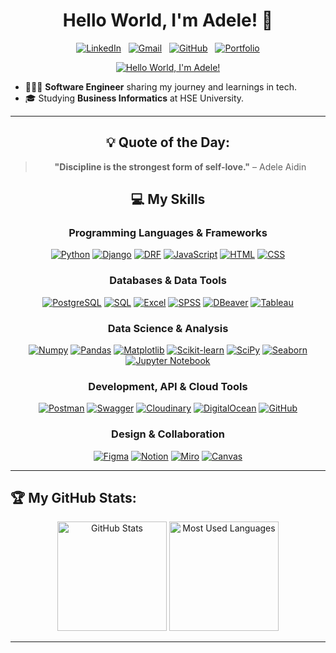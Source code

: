 <div align="center">

#  Hello World, I'm Adele! 🌟

[![LinkedIn](https://skillicons.dev/icons?i=linkedin)](https://www.linkedin.com/in/adeleaidin/) &nbsp;
[![Gmail](https://skillicons.dev/icons?i=gmail)](mailto:aidin.kyzy.adelya@gmail.com?subject=Hello%20Adele,%20From%20Github) &nbsp;
[![GitHub](https://img.shields.io/github/followers/adeleaidin?label=Follow%20Me&style=social)](https://github.com/adeleaidin) &nbsp;
[![Portfolio](https://img.shields.io/badge/Portfolio-Click%20Here-blue?style=flat-square)](https://adeleportfolio.com)

[![Hello World, I'm Adele!](assets/header.gif)](https://github.com/adeleaidin)

</div>

- 👩🏻‍💻 **Software Engineer** sharing my journey and learnings in tech.
- 🎓 Studying **Business Informatics** at HSE University.
<!-- 🌍 Passionate about **Blockchain**, **Web3**, and **Open Source** technologies. -->
---

<div align="center">

## 💡 Quote of the Day:

> **"Discipline is the strongest form of self-love."**   – Adele Aidin
>



## 💻 My Skills

### Programming Languages & Frameworks
[![Python](https://img.shields.io/badge/Python-3776AB?style=for-the-badge&logo=python&logoColor=white)](https://www.python.org/)
[![Django](https://img.shields.io/badge/Django-092D1F?style=for-the-badge&logo=django&logoColor=white)](https://www.djangoproject.com/)
[![DRF](https://img.shields.io/badge/DRF-1C1C1C?style=for-the-badge&logo=django&logoColor=white)](https://www.django-rest-framework.org/)
[![JavaScript](https://img.shields.io/badge/JavaScript-F7DF1E?style=for-the-badge&logo=javascript&logoColor=black)](https://developer.mozilla.org/en-US/docs/Web/JavaScript)
[![HTML](https://img.shields.io/badge/HTML-E34F26?style=for-the-badge&logo=html5&logoColor=white)](https://developer.mozilla.org/en-US/docs/Web/HTML)
[![CSS](https://img.shields.io/badge/CSS-1572B6?style=for-the-badge&logo=css3&logoColor=white)](https://developer.mozilla.org/en-US/docs/Web/CSS)

### Databases & Data Tools
[![PostgreSQL](https://img.shields.io/badge/PostgreSQL-4169E1?style=for-the-badge&logo=postgresql&logoColor=white)](https://www.postgresql.org/)
[![SQL](https://img.shields.io/badge/SQL-00000F?style=for-the-badge&logo=mysql&logoColor=white)](https://www.mysql.com/)
[![Excel](https://img.shields.io/badge/Excel-217346?style=for-the-badge&logo=microsoft-excel&logoColor=white)](https://www.microsoft.com/en-us/microsoft-365/excel)
[![SPSS](https://img.shields.io/badge/SPSS-FF6F00?style=for-the-badge&logo=ibm&logoColor=white)](https://www.ibm.com/products/spss)
[![DBeaver](https://img.shields.io/badge/DBeaver-3776AB?style=for-the-badge&logo=dbeaver&logoColor=white)](https://dbeaver.io/)
[![Tableau](https://img.shields.io/badge/Tableau-E97627?style=for-the-badge&logo=tableau&logoColor=white)](https://www.tableau.com/)

### Data Science & Analysis
[![Numpy](https://img.shields.io/badge/Numpy-013243?style=for-the-badge&logo=numpy&logoColor=white)](https://numpy.org/)
[![Pandas](https://img.shields.io/badge/Pandas-150458?style=for-the-badge&logo=pandas&logoColor=white)](https://pandas.pydata.org/)
[![Matplotlib](https://img.shields.io/badge/Matplotlib-003B57?style=for-the-badge&logo=matplotlib&logoColor=white)](https://matplotlib.org/)
[![Scikit-learn](https://img.shields.io/badge/Scikit--learn-F7931E?style=for-the-badge&logo=scikit-learn&logoColor=white)](https://scikit-learn.org/)
[![SciPy](https://img.shields.io/badge/SciPy-8ACDEA?style=for-the-badge&logo=scipy&logoColor=white)](https://scipy.org/)
[![Seaborn](https://img.shields.io/badge/Seaborn-9C27B0?style=for-the-badge&logo=python&logoColor=white)](https://seaborn.pydata.org/)
[![Jupyter Notebook](https://img.shields.io/badge/Jupyter-F37626?style=for-the-badge&logo=jupyter&logoColor=white)](https://jupyter.org/)

### Development, API & Cloud Tools
[![Postman](https://img.shields.io/badge/Postman-FF6C37?style=for-the-badge&logo=postman&logoColor=white)](https://www.postman.com/)
[![Swagger](https://img.shields.io/badge/Swagger-85EA2D?style=for-the-badge&logo=swagger&logoColor=black)](https://swagger.io/)
[![Cloudinary](https://img.shields.io/badge/Cloudinary-0085FF?style=for-the-badge&logo=cloudinary&logoColor=white)](https://cloudinary.com/)
[![DigitalOcean](https://img.shields.io/badge/DigitalOcean-0080FF?style=for-the-badge&logo=digitalocean&logoColor=white)](https://www.digitalocean.com/)
[![GitHub](https://img.shields.io/badge/GitHub-181717?style=for-the-badge&logo=github&logoColor=white)](https://github.com/)

### Design & Collaboration
[![Figma](https://img.shields.io/badge/Figma-F24E1E?style=for-the-badge&logo=figma&logoColor=white)](https://figma.com/)
[![Notion](https://img.shields.io/badge/Notion-000000?style=for-the-badge&logo=notion&logoColor=white)](https://www.notion.so/)
[![Miro](https://img.shields.io/badge/Miro-1A1A1A?style=for-the-badge&logo=miro&logoColor=white)](https://miro.com/)
[![Canvas](https://img.shields.io/badge/Canvas-1DA1F2?style=for-the-badge&logo=canvas&logoColor=white)](https://canvas.instructure.com/)

</div>

---

## 🏆 My GitHub Stats:

<div align="center">
<p>
  <img height=175 alt="GitHub Stats" src="https://github-readme-stats.vercel.app/api?username=adeleaidin&show_icons=true&count_private=true&theme=dark" />
  <img height=175 alt="Most Used Languages" src="https://github-readme-stats.vercel.app/api/top-langs/?username=adeleaidin&layout=compact&theme=dark" />
</p>
</div>

<!-- Uncomment this if you want to add blogs later
## 📖 Read My Blogs:

<p>
    <a target="_blank" href="https://dev.to/adeleaidin"><img alt="dev.to" src="https://img.shields.io/badge/dev.to-0A0A0A?style=for-the-badge&logo=dev.to&logoColor=white" /></a>&nbsp;&nbsp;
    <a target="_blank" href="https://adele.hashnode.dev/"><img alt="Hashnode" src="https://img.shields.io/badge/Hashnode-2962FF?style=for-the-badge&logo=hashnode&logoColor=white" /></a>&nbsp;&nbsp;
    <a target="_blank" href="https://medium.com/@adeleaidin"><img alt="Medium" src="https://img.shields.io/badge/Medium-12100E?style=for-the-badge&logo=medium&logoColor=white" /></a>&nbsp;&nbsp;
</p>
-->

---
